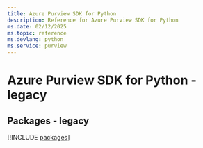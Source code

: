 ```yaml
---
title: Azure Purview SDK for Python
description: Reference for Azure Purview SDK for Python
ms.date: 02/12/2025
ms.topic: reference
ms.devlang: python
ms.service: purview
---
```

# Azure Purview SDK for Python - legacy
## Packages - legacy
[!INCLUDE [packages](purview-index.md)]